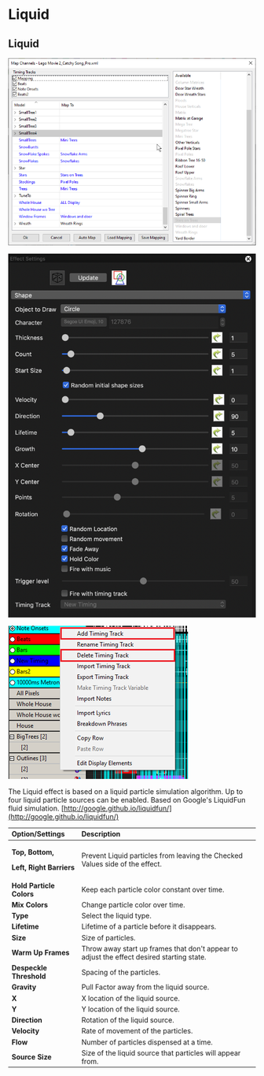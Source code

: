 # Liquid

## Liquid

![Icon](../../.gitbook/assets/image%20%284%29.png)

![Sequencer Grid](../../.gitbook/assets/image%20%28454%29.png)

![](../../.gitbook/assets/image%20%28377%29.png)

The Liquid effect is based on a liquid particle simulation algorithm. Up to four liquid particle  sources can be enabled. Based on Google's LiquidFun fluid simulation. [http://google.github.io/liquidfun/](http://google.github.io/liquidfun/)

<table>
  <thead>
    <tr>
      <th style="text-align:left">Option/Settings</th>
      <th style="text-align:left">Description</th>
    </tr>
  </thead>
  <tbody>
    <tr>
      <td style="text-align:left">
        <p><b>Top, Bottom, </b>
        </p>
        <p><b>Left, Right Barriers</b>
        </p>
      </td>
      <td style="text-align:left">Prevent Liquid particles from leaving the Checked Values side of the effect.</td>
    </tr>
    <tr>
      <td style="text-align:left"><b>Hold Particle Colors</b>
      </td>
      <td style="text-align:left">Keep each particle color constant over time.</td>
    </tr>
    <tr>
      <td style="text-align:left"><b>Mix Colors</b>
      </td>
      <td style="text-align:left">Change particle color over time.</td>
    </tr>
    <tr>
      <td style="text-align:left"><b>Type</b>
      </td>
      <td style="text-align:left">Select the liquid type.</td>
    </tr>
    <tr>
      <td style="text-align:left"><b>Lifetime</b>
      </td>
      <td style="text-align:left">Lifetime of a particle before it disappears.</td>
    </tr>
    <tr>
      <td style="text-align:left"><b>Size</b>
      </td>
      <td style="text-align:left">Size of particles.</td>
    </tr>
    <tr>
      <td style="text-align:left"><b>Warm Up Frames</b>
      </td>
      <td style="text-align:left">Throw away start up frames that don&apos;t appear to adjust the effect
        desired starting state.</td>
    </tr>
    <tr>
      <td style="text-align:left"><b>Despeckle Threshold</b>
      </td>
      <td style="text-align:left">Spacing of the particles.</td>
    </tr>
    <tr>
      <td style="text-align:left"><b>Gravity</b>
      </td>
      <td style="text-align:left">Pull Factor away from the liquid source.</td>
    </tr>
    <tr>
      <td style="text-align:left"><b>X</b>
      </td>
      <td style="text-align:left">X location of the liquid source.</td>
    </tr>
    <tr>
      <td style="text-align:left"><b>Y</b>
      </td>
      <td style="text-align:left">Y location of the liquid source.</td>
    </tr>
    <tr>
      <td style="text-align:left"><b>Direction</b>
      </td>
      <td style="text-align:left">Rotation of the liquid source.</td>
    </tr>
    <tr>
      <td style="text-align:left"><b>Velocity</b>
      </td>
      <td style="text-align:left">Rate of movement of the particles.</td>
    </tr>
    <tr>
      <td style="text-align:left"><b>Flow</b>
      </td>
      <td style="text-align:left">Number of particles dispensed at a time.</td>
    </tr>
    <tr>
      <td style="text-align:left"><b>Source Size</b>
      </td>
      <td style="text-align:left">Size of the liquid source that particles will appear from.</td>
    </tr>
  </tbody>
</table>